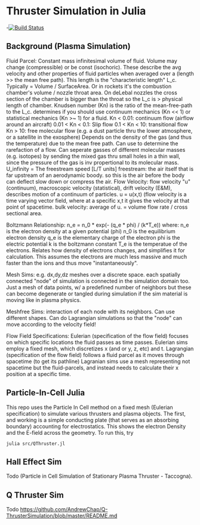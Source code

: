 # Thruster Simulation in Julia

-[![Build Status](https://github.com/chancecardona/QThruster.jl/actions/workflows/CI.yml/badge.svg?branch=main)](https://github.com/chancecardona/QThruster.jl/actions/workflows/CI.yml?query=branch%3Amain)

## Background (Plasma Simulation)

Fluid Parcel:
    Constant mass infinitesimal volume of fluid.
    Volume may change (compressible) or be const (isochoric).
    These describe the avg velocity and other properties of fluid particles when averaged over a (length >> the mean free path). 
        This length is the "characteristic length" L_c. Typically = Volume / SurfaceArea.
        Or in rockets it's the combustion chamber's volume / nozzle throat area.
            On deLebal nozzles the cross section of the chamber is bigger than the throat so the L_c is > physical length of chamber.
Knudsen number (Kn) is the ratio of the mean-free-path to the L_c. 
    determines if you should use continuum mechanics (Kn << 1) or statistical mechanics (Kn >~ 1) for a fluid.
        Kn < 0.01: continuum flow (airflow around an aircraft)
        0.01 < Kn < 0.1: Slip flow
        0.1 < Kn < 10: transitional flow
        Kn > 10: free molecular flow (e.g. a dust particle thru the lower atmosphere, or a satellite in the exosphere)
    Depends on the density of the gas (and thus the temperature) due to the mean free path.
    Can use to determine the rarefaction of a flow.
    Can seperate gasses of different molecular masses (e.g. isotopes) by sending the mixed gas thru small holes in a thin wall,
        since the pressure of the gas is inv propertional to its molecular mass.
U_infinity = The freestream speed [L/T units]
    freestream: the air itself that is far upstream of an aerodynamic boody.
    so this is the air before the body can deflect slow down or compress the air.
Flow Velocity:
    flow velocity "u" (continuum), macroscopic velocity (statistical), drift velocity (E&M), describes motion of a continuum of particles.
    u = u(x,t) (flow velocity is a time varying vector field, where at a specific x,t it gives the velocity at that point of spacetime.
    bulk velocity: average of u. = volume flow rate / cross sectional area.

Boltzmann Relationship:
    n_e = n_0 * exp(- (q_e * phi) / (k*T_e))
    where:
        n_e is the electron density at a given potential (phi)
        n_0 is the equilibrium electron density
        q_e is the elementary charge of the electron
        phi is the electric potential
        k is the boltzmann constant
        T_e is the temperatue of the electrons.
    Relates how density of electrons changes, and simplifies it for calculation. 
    This assumes the electrons are much less massive and much faster than the ions and thus move "instantaneously".


Mesh Sims:
    e.g. dx,dy,dz meshes over a discrete space. each spatially connected "node" of simulation is connected in the simulation domain too.
    Just a mesh of data points, w/ a predefined number of neighbors but these can become degenerate or tangled during simulation if the 
    sim material is moving like in plasma physics.
    
Meshfree Sims:
    interaction of each node with its neighbors. Can use different shapes.
    Can do Lagrangian simulations so that the "node" can move according to the velocity field!

Flow Field Specifications:
    Eulerian (specification of the flow field) focuses on which specific locations the fluid passes as time passes.
        Eulerian sims employ a fixed mesh, which discretizes x (and or y, z, etc) and t.
    Lagrangian (specification of the flow field) follows a fluid parcel as it moves through spacetime (to get its pathline)
        Lagranian sims use a mesh representing not spacetime but the fluid-parcels, and instead needs to calculate their x position
        at a specific time.

## Particle-In-Cell Julia

This repo uses the Particle In Cell method on a fixed mesh (Eulerian specification) to simulate various thrusters and plasma objects.
The first, and working is a simple conducting plate (that serves as an absorbing boundary) accounting for electrostatics.
This shows the electron Density and the E-field across the geometry.
To run this, try
```
julia src/QThruster.jl
```

## Hall Effect Sim
Todo (Particle in Cell Simulation of Stationary Plasma Thruster - Taccogna).

## Q Thruster Sim
Todo https://github.com/AndrewChap/Q-ThrusterSimulation/blob/master/README.md
